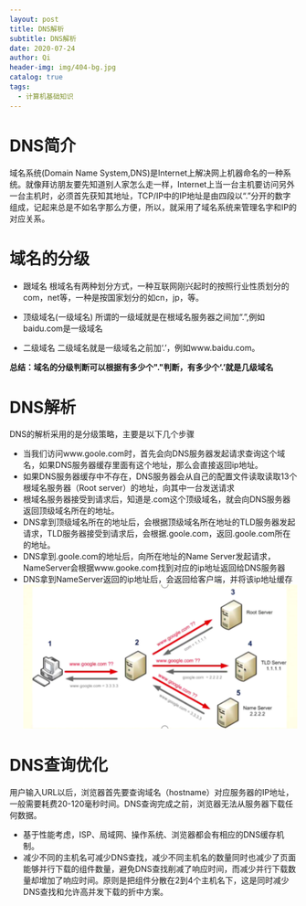 ```yaml
---
layout: post
title: DNS解析
subtitle: DNS解析
date: 2020-07-24
author: Qi
header-img: img/404-bg.jpg
catalog: true
tags:
  - 计算机基础知识
---
```


# DNS简介

域名系统(Domain Name System,DNS)是Internet上解决网上机器命名的一种系统。就像拜访朋友要先知道别人家怎么走一样，Internet上当一台主机要访问另外一台主机时，必须首先获知其地址，TCP/IP中的IP地址是由四段以“.”分开的数字组成，记起来总是不如名字那么方便，所以，就采用了域名系统来管理名字和IP的对应关系。

# 域名的分级

- 跟域名
根域名有两种划分方式，一种互联网刚兴起时的按照行业性质划分的com，net等，一种是按国家划分的如cn，jp，等。

- 顶级域名(一级域名)
所谓的一级域就是在根域名服务器之间加“.”,例如baidu.com是一级域名

- 二级域名
二级域名就是一级域名之前加‘.’，例如www.baidu.com。

**总结：域名的分级判断可以根据有多少个"."判断，有多少个‘.’就是几级域名**

# DNS解析
DNS的解析采用的是分级策略，主要是以下几个步骤
- 当我们访问www.goole.com时，首先会向DNS服务器发起请求查询这个域名，如果DNS服务器缓存里面有这个地址，那么会直接返回ip地址。
- 如果DNS服务器缓存中不存在，DNS服务器会从自己的配置文件读取读取13个根域名服务器（Root server）的地址，向其中一台发送请求
- 根域名服务器接受到请求后，知道是.com这个顶级域名，就会向DNS服务器返回顶级域名所在的地址。
- DNS拿到顶级域名所在的地址后，会根据顶级域名所在地址的TLD服务器发起请求，TLD服务器接受到请求后，会根据.goole.com，返回.goole.com所在的地址。
- DNS拿到.goole.com的地址后，向所在地址的Name Server发起请求，NameServer会根据www.gooke.com找到对应的ip地址返回给DNS服务器
- DNS拿到NameServer返回的ip地址后，会返回给客户端，并将该ip地址缓存
![Image text](/img/WechatIMG155.png)

# DNS查询优化
用户输入URL以后，浏览器首先要查询域名（hostname）对应服务器的IP地址，一般需要耗费20-120毫秒时间。DNS查询完成之前，浏览器无法从服务器下载任何数据。
- 基于性能考虑，ISP、局域网、操作系统、浏览器都会有相应的DNS缓存机制。
- 减少不同的主机名可减少DNS查找，减少不同主机名的数量同时也减少了页面能够并行下载的组件数量，避免DNS查找削减了响应时间，而减少并行下载数量却增加了响应时间。原则是把组件分散在2到4个主机名下，这是同时减少DNS查找和允许高并发下载的折中方案。


